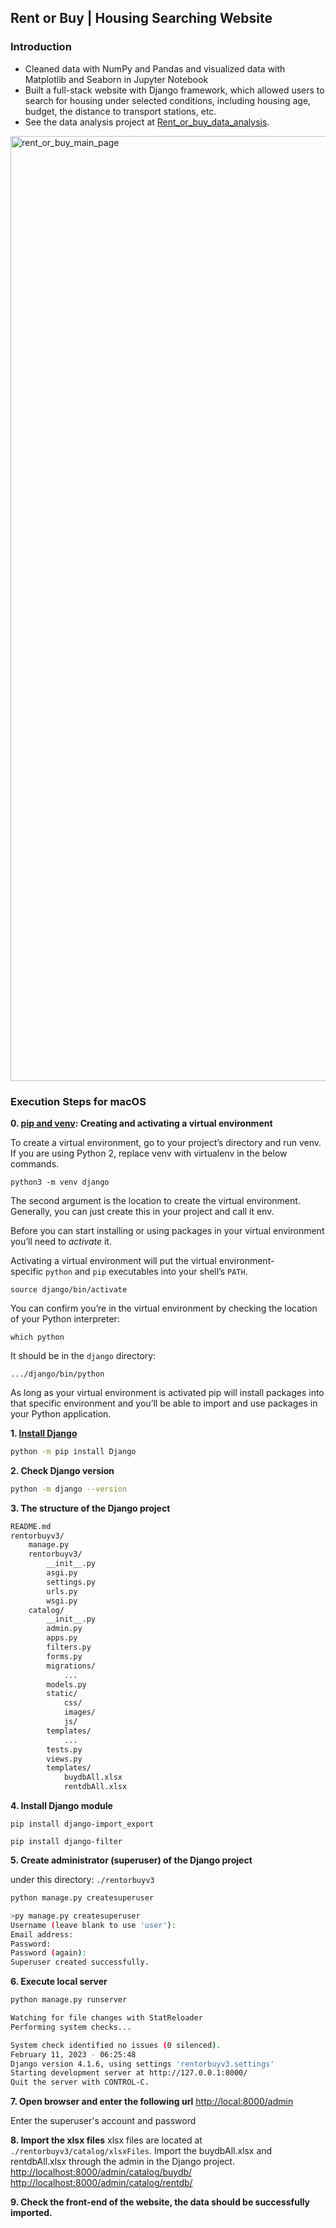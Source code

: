 ## Rent or Buy | Housing Searching Website

### Introduction
- Cleaned data with NumPy and Pandas and visualized data with Matplotlib and Seaborn in Jupyter Notebook
- Built a full-stack website with Django framework, which allowed users to search for housing under selected conditions, including housing age, budget, the distance to transport stations, etc. 
- See the data analysis project at [Rent_or_buy_data_analysis](https://github.com/alimhtsai/Rent_or_buy_data_analysis).

<img width="1512" alt="rent_or_buy_main_page" src="https://user-images.githubusercontent.com/48788292/218222689-63e376f5-e533-4188-97e1-2b395d6a10ef.png">

### Execution Steps for macOS
**0. [pip and venv](https://packaging.python.org/en/latest/guides/installing-using-pip-and-virtual-environments/): Creating and activating a virtual environment**

To create a virtual environment, go to your project’s directory and run venv. If you are using Python 2, replace venv with virtualenv in the below commands.

`python3 -m venv django`

The second argument is the location to create the virtual environment. Generally, you can just create this in your project and call it env.

Before you can start installing or using packages in your virtual environment you’ll need to *activate* it. 

Activating a virtual environment will put the virtual environment-specific `python` and `pip` executables into your shell’s `PATH`.

`source django/bin/activate`

You can confirm you’re in the virtual environment by checking the location of your Python interpreter:

`which python`

It should be in the `django` directory:

`.../django/bin/python`

As long as your virtual environment is activated pip will install packages into that specific environment and you’ll be able to import and use packages in your Python application.

**1. [Install Django](https://docs.Djangoproject.com/en/4.1/topics/install/)**

```bash
python -m pip install Django
```
**2. Check Django version**
```bash
python -m django --version
```

**3. The structure of the Django project**

```bash
README.md
rentorbuyv3/
    manage.py
    rentorbuyv3/
        __init__.py
        asgi.py
        settings.py
        urls.py
        wsgi.py
    catalog/
        __init__.py
        admin.py
        apps.py
        filters.py
        forms.py
        migrations/
            ...
        models.py
        static/
            css/
            images/
            js/
        templates/
            ...
        tests.py
        views.py
        templates/
            buydbAll.xlsx
            rentdbAll.xlsx
```

**4. Install Django module**

`pip install django-import_export`

`pip install django-filter`


**5. Create administrator (superuser) of the Django project**

under this directory: `./rentorbuyv3`

```bash
python manage.py createsuperuser
```

```bash
>py manage.py createsuperuser
Username (leave blank to use 'user'): 
Email address: 
Password:
Password (again):
Superuser created successfully.
```

**6. Execute local server**

```bash
python manage.py runserver
```
```bash
Watching for file changes with StatReloader
Performing system checks...

System check identified no issues (0 silenced).
February 11, 2023 - 06:25:48
Django version 4.1.6, using settings 'rentorbuyv3.settings'
Starting development server at http://127.0.0.1:8000/
Quit the server with CONTROL-C.
```

**7. Open browser and enter the following url**
[http://local:8000/admin](http://localhost:8000/admin)

Enter the superuser's account and password

**8. Import the xlsx files**
xlsx files are located at `./rentorbuyv3/catalog/xlsxFiles`.
Import the buydbAll.xlsx and rentdbAll.xlsx through the admin in the Django project.
[http://localhost:8000/admin/catalog/buydb/](http://localhost:8000/admin/catalog/buydb/)
[http://localhost:8000/admin/catalog/rentdb/](http://localhost:8000/admin/catalog/rentdb/)

**9. Check the front-end of the website, the data should be successfully imported.**
